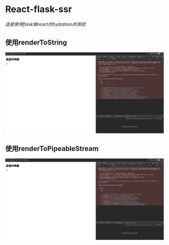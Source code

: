 # React-flask-ssr
###### 這是使用flask做react的hydration的測試

## 使用renderToString
![image](https://github.com/ian5030560/react-flask-ssr/blob/49e29d03d585e7a16d05f279482d52ed71dae44d/assets/renderString.png)
## 使用renderToPipeableStream
![image](https://github.com/ian5030560/react-flask-ssr/blob/49e29d03d585e7a16d05f279482d52ed71dae44d/assets/renderPipe.png)
